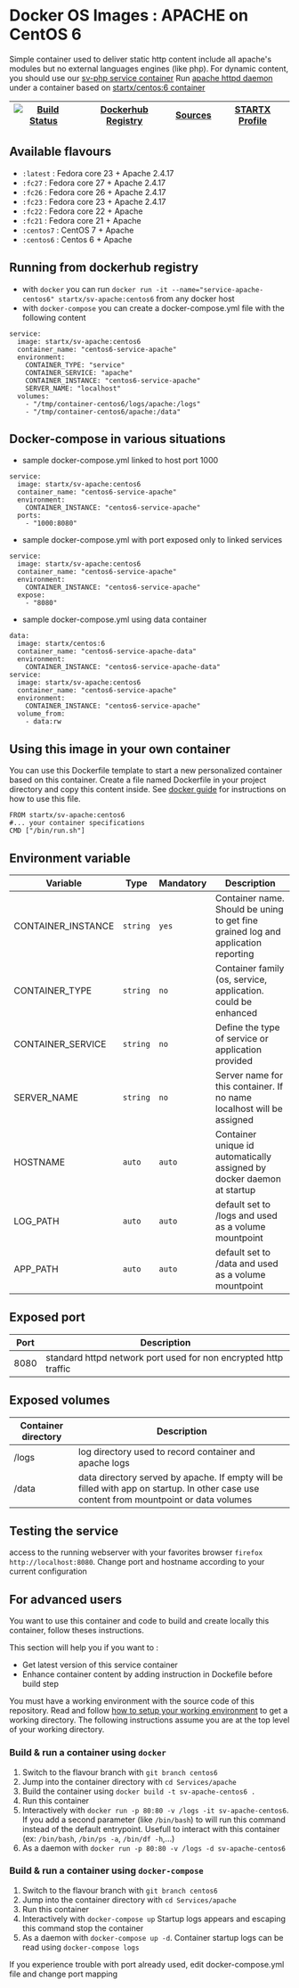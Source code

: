 # Docker OS Images : APACHE on CentOS 6

Simple container used to deliver static http content include all apache's modules but no external languages engines (like php). For dynamic content, you should use our [sv-php service container](https://hub.docker.com/r/startx/sv-php)
Run [apache httpd daemon](https://httpd.apache.org/) under a container 
based on [startx/centos:6 container](https://hub.docker.com/r/startx/centos)

| [![Build Status](https://travis-ci.org/startxfr/docker-images.svg?branch=centos6)](https://travis-ci.org/startxfr/docker-images) | [Dockerhub Registry](https://hub.docker.com/r/startx/sv-apache/) | [Sources](https://github.com/startxfr/docker-images/tree/master/Services/apache)             | [STARTX Profile](https://github.com/startxfr) | 
|-------------------------------------------------------------------------------------------------------------------|------------------------------------------------------------------|----------------------------------------------------------------------------------|-----------------------------------------------|

## Available flavours

* `:latest` : Fedora core 23 + Apache 2.4.17
* `:fc27` : Fedora core 27 + Apache 2.4.17
* `:fc26` : Fedora core 26 + Apache 2.4.17
* `:fc23` : Fedora core 23 + Apache 2.4.17
* `:fc22` : Fedora core 22 + Apache 
* `:fc21` : Fedora core 21 + Apache 
* `:centos7` : CentOS 7 + Apache 
* `:centos6` : Centos 6 + Apache 

## Running from dockerhub registry

* with `docker` you can run `docker run -it --name="service-apache-centos6" startx/sv-apache:centos6` from any docker host
* with `docker-compose` you can create a docker-compose.yml file with the following content
```
service:
  image: startx/sv-apache:centos6
  container_name: "centos6-service-apache"
  environment:
    CONTAINER_TYPE: "service"
    CONTAINER_SERVICE: "apache"
    CONTAINER_INSTANCE: "centos6-service-apache"
    SERVER_NAME: "localhost"
  volumes:
    - "/tmp/container-centos6/logs/apache:/logs"
    - "/tmp/container-centos6/apache:/data"
```

## Docker-compose in various situations

* sample docker-compose.yml linked to host port 1000
```
service:
  image: startx/sv-apache:centos6
  container_name: "centos6-service-apache"
  environment:
    CONTAINER_INSTANCE: "centos6-service-apache"
  ports:
    - "1000:8080"
```
* sample docker-compose.yml with port exposed only to linked services
```
service:
  image: startx/sv-apache:centos6
  container_name: "centos6-service-apache"
  environment:
    CONTAINER_INSTANCE: "centos6-service-apache"
  expose:
    - "8080"
```
* sample docker-compose.yml using data container
```
data:
  image: startx/centos:6
  container_name: "centos6-service-apache-data"
  environment:
    CONTAINER_INSTANCE: "centos6-service-apache-data"
service:
  image: startx/sv-apache:centos6
  container_name: "centos6-service-apache"
  environment:
    CONTAINER_INSTANCE: "centos6-service-apache"
  volume_from:
    - data:rw
```

## Using this image in your own container

You can use this Dockerfile template to start a new personalized container based on this container. Create a file named Dockerfile in your project directory and copy this content inside. See [docker guide](http://docs.docker.com/engine/reference/builder/) for instructions on how to use this file.
 ```
FROM startx/sv-apache:centos6
#... your container specifications
CMD ["/bin/run.sh"]
```

## Environment variable

| Variable                  | Type     | Mandatory | Description                                                              |
|---------------------------|----------|-----------|--------------------------------------------------------------------------|
| CONTAINER_INSTANCE        | `string` | `yes`     | Container name. Should be uning to get fine grained log and application reporting
| CONTAINER_TYPE            | `string` | `no`      | Container family (os, service, application. could be enhanced 
| CONTAINER_SERVICE         | `string` | `no`      | Define the type of service or application provided
| SERVER_NAME               | `string` | `no`      | Server name for this container. If no name localhost will be assigned
| HOSTNAME                  | `auto`   | `auto`    | Container unique id automatically assigned by docker daemon at startup
| LOG_PATH                  | `auto`   | `auto`    | default set to /logs and used as a volume mountpoint
| APP_PATH                  | `auto`   | `auto`    | default set to /data and used as a volume mountpoint

## Exposed port

| Port  | Description                                                              |
|-------|--------------------------------------------------------------------------|
| 8080  | standard httpd network port used for non encrypted http traffic

## Exposed volumes

| Container directory  | Description                                                              |
|----------------------|--------------------------------------------------------------------------|
| /logs                | log directory used to record container and apache logs
| /data                | data directory served by apache. If empty will be filled with app on startup. In other case use content from mountpoint or data volumes

## Testing the service

access to the running webserver with your favorites browser `firefox http://localhost:8080`. Change port and hostname according to your current configuration

## For advanced users

You want to use this container and code to build and create locally this container, follow theses instructions.

This section will help you if you want to :
* Get latest version of this service container
* Enhance container content by adding instruction in Dockefile before build step

You must have a working environment with the source code of this repository. Read and follow [how to setup your working environment](https://github.com/startxfr/docker-images#setup-your-working-environment-mandatory) to get a working directory. The following instructions assume you are at the top level of your working directory.

### Build & run a container using `docker`

1. Switch to the flavour branch with `git branch centos6`
2. Jump into the container directory with `cd Services/apache`
3. Build the container using `docker build -t sv-apache-centos6 .`
4. Run this container 
  1. Interactively with `docker run -p 80:80 -v /logs -it sv-apache-centos6`. If you add a second parameter (like `/bin/bash`) to will run this command instead of the default entrypoint. Usefull to interact with this container (ex: `/bin/bash`, `/bin/ps -a`, `/bin/df -h`,...) 
  2. As a daemon with `docker run -p 80:80 -v /logs -d sv-apache-centos6`


### Build & run a container using `docker-compose`

1. Switch to the flavour branch with `git branch centos6`
2. Jump into the container directory with `cd Services/apache`
3. Run this container 
  1. Interactively with `docker-compose up` Startup logs appears and escaping this command stop the container
  2. As a daemon with `docker-compose up -d`. Container startup logs can be read using `docker-compose logs`

If you experience trouble with port already used, edit docker-compose.yml file and change port mapping